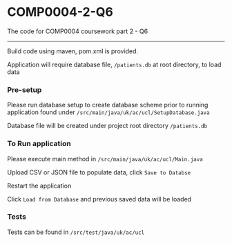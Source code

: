 # COMP0004-2-Q6
The code for COMP0004 coursework part 2 - Q6

<hr/>

Build code using maven, pom.xml is provided.

Application will require database file, `/patients.db` at root directory, to load data

### Pre-setup
Please run database setup to create database scheme prior to running application found under `/src/main/java/uk/ac/ucl/SetupDatabase.java`

Database file will be created under project root directory `/patients.db`

### To Run application
Please execute main method in `/src/main/java/uk/ac/ucl/Main.java` 

Upload CSV or JSON file to populate data, click `Save to Databse`

Restart the application

Click `Load from Database` and previous saved data will be loaded

### Tests
Tests can be found in `/src/test/java/uk/ac/ucl`
